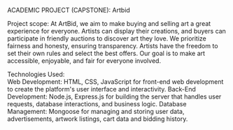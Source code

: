 ACADEMIC PROJECT (CAPSTONE): Artbid 

Project scope:
At ArtBid, we aim to make buying and selling art a great experience for everyone.
Artists can display their creations, and buyers can participate in friendly auctions to discover art they love. We prioritize fairness and honesty, ensuring transparency.
Artists have the freedom to set their own rules and select the best offers. Our goal is to make art accessible, enjoyable, and fair for everyone involved.


Technologies Used:  
Web Development: HTML, CSS, JavaScript for front-end web development to create the platform's user interface and interactivity.
Back-End Development: Node.js, Express.js for building the server that handles user requests, database interactions, and business logic.
Database Management: Mongoose for managing and storing user data, advertisements, artwork listings, cart data and bidding history.



